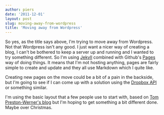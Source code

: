 ```yaml
---
author: piers
date: '2011-12-01'
layout: post
slug: moving-away-from-wordpress
title: 'Moving away from Wordpress'
---
```


So yes, as the title says above, I'm trying to move away from Wordpress. Not that Wordpress isn't any good. I just want a nicer way of creating a blog, I can't be bothered to keep a server up and running and I wanted to try something different. So I'm using [Jekyll](https://github.com/mojombo/jekyll) combined with Github's [Pages](http://pages.github.com) way of doing things. It means that I'm not hosting anything, pages are fairly simple to create and update and they all use Markdown which I quite like. 

Creating new pages on the move could be a bit of a pain in the backside, but I'm going to see if I can come up with a solution using the [Dropbox API](http://www.dropbox.com/developers) or something similar.

I'm using the basic layout that a few people use to start with, based on [Tom Preston-Werner's blog](http://tom.preston-werner.com) but I'm hoping to get something a bit different done. Maybe over Christmas.